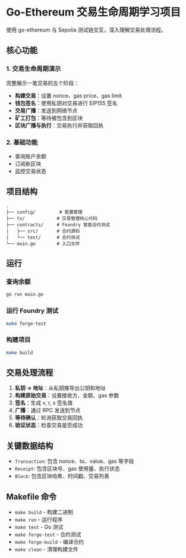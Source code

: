 # Go-Ethereum 交易生命周期学习项目

使用 go-ethereum 与 Sepolia 测试链交互，深入理解交易处理流程。

## 核心功能

### 1. 交易生命周期演示
完整展示一笔交易的五个阶段：
- **构建交易**：设置 nonce、gas price、gas limit
- **钱包签名**：使用私钥对交易进行 EIP155 签名
- **交易广播**：发送到网络节点
- **矿工打包**：等待被包含到区块
- **区块广播与执行**：交易执行并获取回执

### 2. 基础功能
- 查询账户余额
- 订阅新区块
- 监控交易状态

## 项目结构

```
.
├── config/         # 配置管理
├── tx/            # 交易管理核心代码
├── contracts/     # Foundry 智能合约测试
│   ├── src/       # 合约源码
│   └── test/      # 合约测试
└── main.go        # 入口文件
```

## 运行

### 查询余额
```bash
go run main.go
```

### 运行 Foundry 测试
```bash
make forge-test
```

### 构建项目
```bash
make build
```

## 交易处理流程

1. **私钥 → 地址**：从私钥推导出公钥和地址
2. **构建原始交易**：设置接收方、金额、gas 参数
3. **签名**：生成 v, r, s 签名值
4. **广播**：通过 RPC 发送到节点
5. **等待确认**：轮询获取交易回执
6. **验证状态**：检查交易是否成功

## 关键数据结构

- `Transaction`: 包含 nonce、to、value、gas 等字段
- `Receipt`: 包含区块号、gas 使用量、执行状态
- `Block`: 包含区块哈希、时间戳、交易列表

## Makefile 命令

- `make build` - 构建二进制
- `make run` - 运行程序
- `make test` - Go 测试
- `make forge-test` - 合约测试
- `make forge-build` - 编译合约
- `make clean` - 清理构建文件